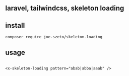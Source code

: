 ## laravel, tailwindcss, skeleton loading

## install

```
composer require joe.szeto/skeleton-loading
```

## usage

```blade

<x-skeleton-loading pattern="abab|abba|aaab" />

```
